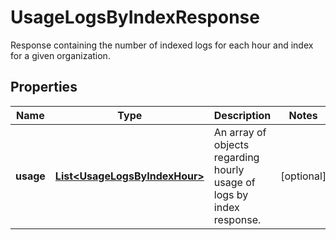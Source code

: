 

# UsageLogsByIndexResponse

Response containing the number of indexed logs for each hour and index for a given organization.
## Properties

Name | Type | Description | Notes
------------ | ------------- | ------------- | -------------
**usage** | [**List&lt;UsageLogsByIndexHour&gt;**](UsageLogsByIndexHour.md) | An array of objects regarding hourly usage of logs by index response. |  [optional]



